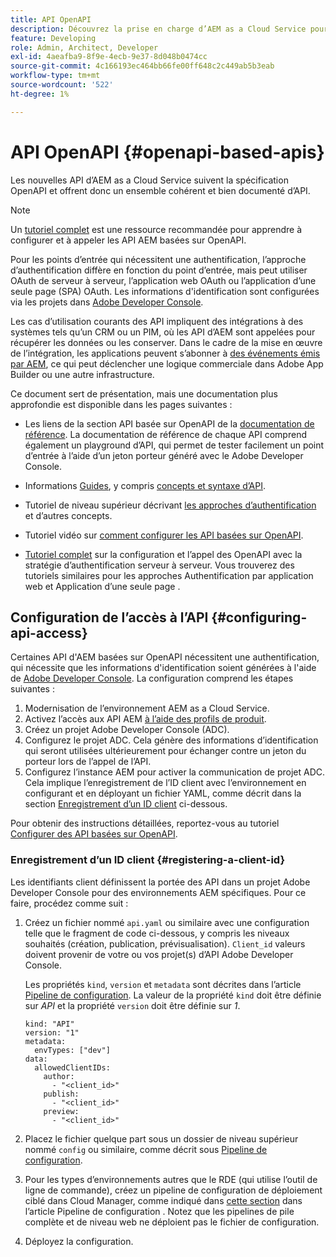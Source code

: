 ```yaml
---
title: API OpenAPI
description: Découvrez la prise en charge d’AEM as a Cloud Service pour les API basées sur OpenAPI
feature: Developing
role: Admin, Architect, Developer
exl-id: 4aeafba9-8f9e-4ecb-9e37-8d048b0474cc
source-git-commit: 4c166193ec464bb66fe00ff648c2c449ab5b3eab
workflow-type: tm+mt
source-wordcount: '522'
ht-degree: 1%

---
```


# API OpenAPI {#openapi-based-apis}

Les nouvelles API d’AEM as a Cloud Service suivent la spécification OpenAPI et offrent donc un ensemble cohérent et bien documenté d’API.

>[!NOTE]
>
> Un [tutoriel complet](https://experienceleague.adobe.com/fr/docs/experience-manager-learn/cloud-service/aem-apis/invoke-openapi-based-aem-apis) est une ressource recommandée pour apprendre à configurer et à appeler les API AEM basées sur OpenAPI.

Pour les points d’entrée qui nécessitent une authentification, l’approche d’authentification diffère en fonction du point d’entrée, mais peut utiliser OAuth de serveur à serveur, l’application web OAuth ou l’application d’une seule page (SPA) OAuth. Les informations d&#39;identification sont configurées via les projets dans [Adobe Developer Console](https://developer.adobe.com/developer-console/).

Les cas d’utilisation courants des API impliquent des intégrations à des systèmes tels qu’un CRM ou un PIM, où les API d’AEM sont appelées pour récupérer les données ou les conserver. Dans le cadre de la mise en œuvre de l’intégration, les applications peuvent s’abonner à [des événements émis par AEM](https://experienceleague.adobe.com/fr/docs/experience-manager-learn/cloud-service/aem-eventing/overview), ce qui peut déclencher une logique commerciale dans Adobe App Builder ou une autre infrastructure.

Ce document sert de présentation, mais une documentation plus approfondie est disponible dans les pages suivantes :

* Les liens de la section API basée sur OpenAPI de la [documentation de référence](https://developer.adobe.com/experience-cloud/experience-manager-apis/). La documentation de référence de chaque API comprend également un playground d’API, qui permet de tester facilement un point d’entrée à l’aide d’un jeton porteur généré avec le Adobe Developer Console.

* Informations [Guides](https://developer.adobe.com/experience-cloud/experience-manager-apis/guides/), y compris [ concepts et syntaxe d’API](https://developer.adobe.com/experience-cloud/experience-manager-apis/guides/how-to/).

* Tutoriel de niveau supérieur décrivant [les approches d’authentification](https://experienceleague.adobe.com/fr/docs/experience-manager-learn/cloud-service/aem-apis/openapis/overview#authentication-support) et d’autres concepts.

* Tutoriel vidéo sur [comment configurer les API basées sur OpenAPI](https://experienceleague.adobe.com/fr/docs/experience-manager-learn/cloud-service/aem-apis/openapis/setup).

* [Tutoriel complet](https://experienceleague.adobe.com/fr/docs/experience-manager-learn/cloud-service/aem-apis/invoke-openapi-based-aem-apis) sur la configuration et l’appel des OpenAPI avec la stratégie d’authentification serveur à serveur. Vous trouverez des tutoriels similaires pour les approches Authentification par application web et Application d’une seule page .

## Configuration de l’accès à l’API {#configuring-api-access}

Certaines API d&#39;AEM basées sur OpenAPI nécessitent une authentification, qui nécessite que les informations d&#39;identification soient générées à l&#39;aide de [Adobe Developer Console](https://developer.adobe.com/developer-console/). La configuration comprend les étapes suivantes :

1. Modernisation de l’environnement AEM as a Cloud Service.
1. Activez l’accès aux API AEM [à l’aide des profils de produit](/help/onboarding/aem-cs-team-product-profiles.md#aem-product-profiles).
1. Créez un projet Adobe Developer Console (ADC).
1. Configurez le projet ADC. Cela génère des informations d’identification qui seront utilisées ultérieurement pour échanger contre un jeton du porteur lors de l’appel de l’API.
1. Configurez l’instance AEM pour activer la communication de projet ADC. Cela implique l’enregistrement de l’ID client avec l’environnement en configurant et en déployant un fichier YAML, comme décrit dans la section [Enregistrement d’un ID client](#registering-a-client-id) ci-dessous.

Pour obtenir des instructions détaillées, reportez-vous au tutoriel [Configurer des API basées sur OpenAPI](https://experienceleague.adobe.com/fr/docs/experience-manager-learn/cloud-service/aem-apis/openapis/setup).

### Enregistrement d’un ID client {#registering-a-client-id}

Les identifiants client définissent la portée des API dans un projet Adobe Developer Console pour des environnements AEM spécifiques. Pour ce faire, procédez comme suit :

1. Créez un fichier nommé `api.yaml` ou similaire avec une configuration telle que le fragment de code ci-dessous, y compris les niveaux souhaités (création, publication, prévisualisation). `Client_id` valeurs doivent provenir de votre ou vos projet(s) d’API Adobe Developer Console.

   Les propriétés `kind`, `version` et `metadata` sont décrites dans l’article [Pipeline de configuration](/help/operations/config-pipeline.md#common-syntax). La valeur de la propriété `kind` doit être définie sur *API* et la propriété `version` doit être définie sur *1*.

   ```
   kind: "API"
   version: "1"
   metadata:
     envTypes: ["dev"]
   data:
     allowedClientIDs:
       author:
         - "<client_id>"
       publish:
         - "<client_id>"
       preview:
         - "<client_id>"
   ```

1. Placez le fichier quelque part sous un dossier de niveau supérieur nommé `config` ou similaire, comme décrit sous [Pipeline de configuration](/help/operations/config-pipeline.md#folder-structure).
1. Pour les types d’environnements autres que le RDE (qui utilise l’outil de ligne de commande), créez un pipeline de configuration de déploiement ciblé dans Cloud Manager, comme indiqué dans [cette section](/help/operations/config-pipeline.md#creating-and-managing) dans l’article Pipeline de configuration . Notez que les pipelines de pile complète et de niveau web ne déploient pas le fichier de configuration.
1. Déployez la configuration.
